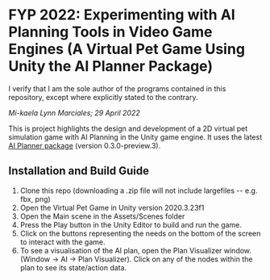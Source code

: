 # FYP 2022: Experimenting with AI Planning Tools in Video Game Engines (A Virtual Pet Game Using Unity the AI Planner Package)

I verify that I am the sole author of the programs contained in this repository, except where explicitly stated to the contrary.

*Mi-kaela Lynn Marciales; 29 April 2022*


This is project highlights the design and development of a 2D virtual pet simulation game with AI Planning in the Unity game engine.
It uses the latest [AI Planner package](https://docs.unity3d.com/Packages/com.unity.ai.planner@latest/) (version 0.3.0-preview.3).

## Installation and Build Guide
1. Clone this repo (downloading a .zip file will not include largefiles -- e.g. fbx, png)
2. Open the Virtual Pet Game in Unity version 2020.3.23f1
3. Open the Main scene in the Assets/Scenes folder
4. Press the Play button in the Unity Editor to build and run the game.
5. Click on the buttons representing the needs on the bottom of the screen to interact with the game.
6. To see a visualisation of the AI plan, open the Plan Visualizer window. (Window -> AI -> Plan Visualizer). Click on any of the nodes within the plan to see its state/action data.
